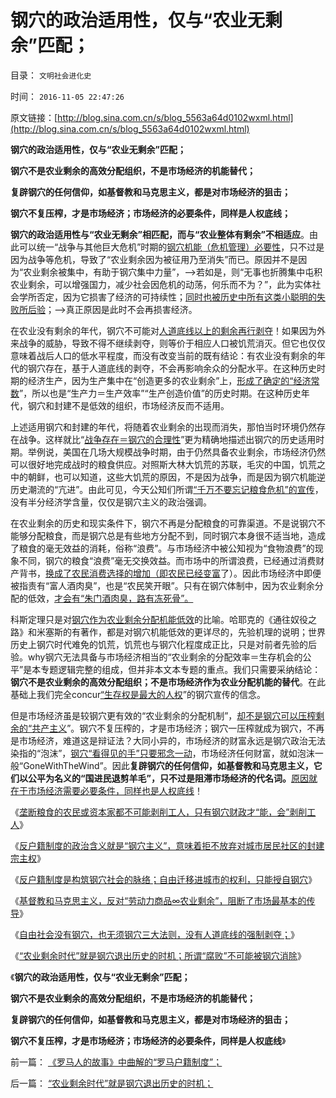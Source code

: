 # 钢穴的政治适用性，仅与“农业无剩余”匹配；

目录： `文明社会进化史` 

时间： `2016-11-05 22:47:26` 

原文链接：[http://blog.sina.com.cn/s/blog_5563a64d0102wxml.html](http://blog.sina.com.cn/s/blog_5563a64d0102wxml.html)

**钢穴的政治适用性，仅与“农业无剩余”匹配；**

**钢穴不是农业剩余的高效分配组织，不是市场经济的机能替代；**

**复辟钢穴的任何信仰，如基督教和马克思主义，都是对市场经济的狙击；**

**钢穴不复压榨，才是市场经济；市场经济的必要条件，同样是人权底线；**



**钢穴的政治适用性与“农业无剩余”相匹配，而与“农业整体有剩余”不相适应**。由此可以统一“战争与其他巨大危机”时期的[钢穴机能（危机管理）必要性](../../../2010/1/21/国家是危机管理的工具.md)，只不过是因为战争等危机，导致了“农业剩余因为被征用乃至消失”而已。原因并不是因为“农业剩余被集中，有助于钢穴集中力量”，——>若如是，则“无事也折腾集中屯积农业剩余，可以增强国力，减少社会因危机的动荡，何乐而不为？”，此为实体社会学所否定，因为它损害了经济的可持续性；[同时也被历史中所有这类小聪明的失败所后验](../../../2009/11/28/危机管理有成本边界，不值得“不惜一切代价避免危机”.md)；——>真正原因是此时不会再损害经济。

在农业没有剩余的年代，钢穴不可能对[人道底线以上的剩余再行剥夺](../../../2016/10/4/“人道底线”的政治含义是“剥夺”，不是“给予”；.md)！如果因为外来战争的威胁，导致不得不继续剥夺，则等价于相应人口被饥荒消灭。但它也仅仅意味着战后人口的低水平程度，而没有改变当前的既有结论：有农业没有剩余的年代的钢穴存在，基于人道底线的剥夺，不会再影响余众的分配水平。在这种历史时期的经济生产，因为生产集中在“创造更多的农业剩余”上，[形成了确定的“经济常数](../../../2016/4/29/岳飞解读“社会无常数”，社会主义的经济秩序；.md)”，所以也是“生产力＝生产效率”“生产创造价值”的历史时期。在这种历史年代，钢穴和封建不是低效的组织，市场经济反而不适用。

上述适用钢穴和封建的年代，将随着农业剩余的出现而消失，那怕当时环境仍然存在战争。这样就比“[战争存在＝钢穴的合理性](../../../2016/3/6/“好战必亡，忘战必危”的社会学解读“传统自杀模式”；.md)”更为精确地描述出钢穴的历史适用时期。举例说，美国在几场大规模战争时期，由于仍然具备农业剩余，市场经济仍然可以很好地完成战时的粮食供应。对照斯大林大饥荒的苏联，毛灾的中国，饥荒之中的朝鲜，也可以知道，这些大饥荒的原因，不是因为战争，而是因为钢穴机能逆历史潮流的“亢进”。由此可见，今天公知们所谓[“千万不要忘记粮食危机”的宣传](http://darthvad.blog.163.com/blog/static/533994702016977381430/)，没有半分经济学含量，仅仅是钢穴主义的政治强调。

在农业剩余的历史和现实条件下，钢穴不再是分配粮食的可靠渠道。不是说钢穴不能够分配粮食，而是钢穴总是有些地方分配不到，同时钢穴本身很不适当地，造成了粮食的毫无效益的消耗，俗称“浪费”。与市场经济中被公知视为“食物浪费”的现象不同，钢穴的粮食“浪费”毫无交换效益。而市场中的所谓浪费，已经通过消费财产背书，[换成了农民消费选择的增加（即农民已经变富](../../../2016/10/28/“土地不堪封建”所谓“粮食危机”，钢穴让农民贫困的“必要性”.md)了）。因此市场经济中即便被指责有“富人酒肉臭”，也是“农民笑开眼”。只有在钢穴体制中，因为农业剩余分配的低效，[才会有“朱门酒肉臭，路有冻死骨”。](http://darthvad.blog.163.com/blog/static/53399470201193055518783/)

科斯定理只是对[钢穴作为农业剩余分配机能低效](../../../2016/10/15/苏联钢穴的官僚主义和大饥荒，只是钢穴低效先验的后验；.md)的比喻。哈耶克的《通往奴役之路》和米塞斯的有著作，都是对钢穴机能低效的更详尽的，先验机理的说明；世界历史上钢穴时代难免的饥荒，饥荒也与钢穴化程度成正比，只是对前者先验的后验。why钢穴无法具备与市场经济相当的“农业剩余的分配效率＝生存机会的公平”是本专题逻辑完整的组成，但并非本文本专题的重点。我们只需要采纳结论：**钢穴不是农业剩余的高效分配组织；不是市场经济作为农业分配机能的替代**。在此基础上我们完全concur[“生存权是最大的人权](../../../2009/11/8/马斯洛的需求层次理论和“生存权是最大的人权”.md)”的钢穴宣传的信念。

但是市场经济虽是较钢穴更有效的“农业剩余的分配机制”，[却不是钢穴可以压榨剩余的“共产主义](../../../2016/10/17/不要把误将市场经济，当成共产主义的“提款机”；.md)”。钢穴不复压榨的，才是市场经济；钢穴一压榨就成为钢穴，不再是市场经济，难道这是辩证法？大同小异的，市场经济的财富永远是钢穴政治无法染指的“泡沫”，[钢穴“看得见的手”只要邪念一动](../../../2012/11/20/资本主义让宏观权力见财起心，持续破坏价格边际——＞大熊市！.md)，市场经济任何财富，就如泡沫一般“GoneWithTheWind”。因此**复辟钢穴的任何信仰，如基督教和马克思主义，它们以公平为名义的“国进民退剪羊毛”，只不过是阻滞市场经济的代名词。**[原因就在于市场经济需要必要条件，同样也是人权底线](../../../2016/10/6/钢穴化社会中“粮食危机，农业危机”的错觉,去钢穴化的复杂性.md)！

《[垄断粮食的农民或资本家都不可能剥削工人，只有钢穴财政才“能，会”剥削工人](../../../2016/10/30/人道底线升级为人权底线，工人农民都不可能再被剥削.md)》

《[反户籍制度的政治含义就是“钢穴主义”，意味着拒不放弃对城市居民社区的封建宗主权](../../../2016/10/31/农民脱贫的极简要点.md)》

《[反户籍制度是构筑钢穴社会的脉络；自由迁移进城市的权利，只能授自钢穴](../../../2016/11/1/反户籍制度是构筑钢穴社会的脉络，基督教不是国际惯例；.md)》

《[基督教和马克思主义，反对“劳动力商品∞农业剩余”，阻断了市场最基本的传导](../../../2016/11/2/“剩余价值理论”“学术”的政治本质.md)》

《[自由社会没有钢穴，也无须钢穴三大法则，没有人道底线的强制剥夺；](../../../2016/11/3/钢穴三大法则，法学解释“人权底线”和“自由”.md)》

《[“农业剩余时代”就是钢穴退出历史的时机；所谓“腐败”不可能被钢穴消除](../../../2016/11/4/“农业剩余时代”就是钢穴退出历史的时机；.md)》

《**钢穴的政治适用性，仅与“农业无剩余”匹配；**

**钢穴不是农业剩余的高效分配组织，不是市场经济的机能替代；**

**复辟钢穴的任何信仰，如基督教和马克思主义，都是对市场经济的狙击；**

**钢穴不复压榨，才是市场经济；市场经济的必要条件，同样是人权底线**》

前一篇： [《罗马人的故事》中曲解的“罗马户籍制度”；](../../../2016/11/12/《罗马人的故事》中曲解的“罗马户籍制度”；.md)

后一篇： [“农业剩余时代”就是钢穴退出历史的时机；](../../../2016/11/4/“农业剩余时代”就是钢穴退出历史的时机；.md)

